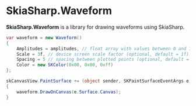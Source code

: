 # SkiaSharp.Waveform

**SkiaSharp.Waveform** is a library for drawing waveforms using SkiaSharp.

```c#
var waveform = new Waveform()
{
    Amplitudes = amplitudes, // float array with values between 0 and 1
    Scale = 3f, // device screen scale factor (optional, default = 1f)
    Spacing = 5 // spacing between plotted points (optional, default = 1),
    Color = new SKColor(0x00, 0x00, 0xff)
};

skCanvasView.PaintSurface += (object sender, SKPaintSurfaceEventArgs e)
{
    waveform.DrawOnCanvas(e.Surface.Canvas);
}
```
